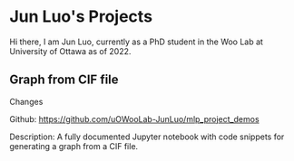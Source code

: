 # Jun Luo's Projects

Hi there, I am Jun Luo, currently as a PhD student in the Woo Lab at University of Ottawa as of 2022.

## Graph from CIF file

Changes

Github: https://github.com/uOWooLab-JunLuo/mlp_project_demos

Description: A fully documented Jupyter notebook with code snippets for generating a graph from a CIF file.
